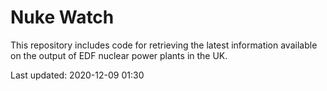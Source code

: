 # Nuke Watch

This repository includes code for retrieving the latest information available on the output of EDF nuclear power plants in the UK.

Last updated: 2020-12-09 01:30